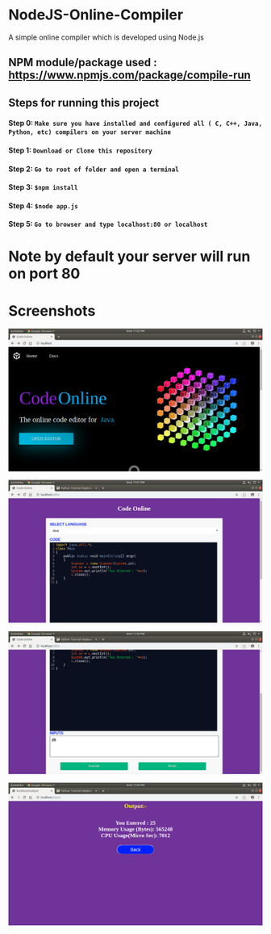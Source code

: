 # NodeJS-Online-Compiler
A simple online compiler which is developed using Node.js

## NPM module/package used : https://www.npmjs.com/package/compile-run

## Steps for running this project


#### Step 0: ``` Make sure you have installed and configured all ( C, C++, Java, Python, etc) compilers on your server machine ```
#### Step 1: ``` Download or Clone this repository ```

#### Step 2: ``` Go to root of folder and open a terminal ``` 

#### Step 3: ``` $npm install ```

#### Step 4: ``` $node app.js ```

#### Step 5: ``` Go to browser and type localhost:80 or localhost ```

# Note by default your server will run on port 80

# Screenshots

![output1](Screenshots/SS1.png)

![output2](Screenshots/SS5.png)

![output3](Screenshots/SS6.png)

![output4](Screenshots/SS7.png)
